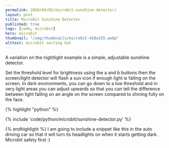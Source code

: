 ```yaml
---
permalink: 2020/04/02/microbit-sunshine-detector/
layout: post
title: Microbit Sunshine Detector
published: true
tags: [code, microbit]
hero: microbit
thumbnail: "/img/thumbnails/microbit-420x255.webp"
alttext: microbit sorting hat
---
```


A variation on the nightlight example is a simple, adjustable sunshine detector.

Set the threshold level for brightness using the a and b buttons then the screen/light detector will flash a sun icon
if enough light is falling on the screen. In dark environments, you can go down to a low threshold and in very light areas
you can adjust upwards so that you can tell the difference between light falling on an angle on the screen compared to
shining fully on the face.

{% highlight "python" %}

{% include 'code/python/microbit/sunshine-detector.py' %}

{% endhighlight %}
I am going to include a snippet like this in the auto driving car so that it will turn its headlights on when it starts getting dark.
Microbit safety first :)
